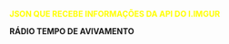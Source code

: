 

<b><span style="color: yellow;">JSON QUE RECEBE INFORMAÇÕES DA API DO I.IMGUR</span></b>

<p><b>RÁDIO TEMPO DE AVIVAMENTO</b</p>
